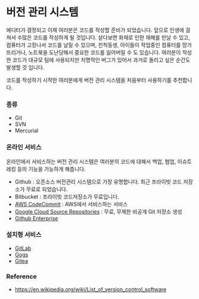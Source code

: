 # 버전 관리 시스템

에디터가 결정되고 이제 여러분은 코드를 작성할 준비가 되었습니다.
앞으로 인생에 걸쳐서 수많은 코드를 작성하게 될 것입니다.
살다보면 화재로 인한 재해를 만날 수 있고, 컴퓨터가 고장나서 코드를 날릴 수 있으며,
친척동생, 아이들이 작업중인 컴퓨터를 망가뜨리거나,
노트북을 도난당해서 중요한 코드를 잃어버릴 수 도 있습니다.
여러분이 작성한 코드가 대규모 팀에 사용되지만 치명적인 버그가 있어서 과거로 돌리고 싶은 순간도 발생할 것 입니다.

코드를 작성하기 시작한 여러분에게 버전 관리 시스템을 처음부터 사용하기를 추천합니다.

### 종류
- Git
- SVN
- Mercurial

### 온라인 서비스
온라인에서 서비스하는 버전 관리 시스템은
여러분의 코드에 대해서 백업, 협업, 이슈트레킹 등의 기능을 가능하게 해줍니다.

- Github : 오픈소스 버전관리 시스템으로 가장 유명합니다. 최근 프라이빗 코드 저장소가 무료로 되었습니다.
- Bitbucket : 프라이빗 코드저장소가 무료입니다.
- [AWS CodeCommit](https://aws.amazon.com/ko/codecommit/) : AWS에서 서비스하는 서비스
- [Google Cloud Source Repositories](https://cloud.google.com/source-repositories/) : 무료, 무제한 비공개 Git 저장소 생성
- [Github Enterprise](https://enterprise.github.com/home)

### 설치형 서비스
- [GitLab](https://about.gitlab.com/)
- [Gogs](https://gogs.io/)
- [Gitea](https://gitea.io/en-us/)

### Reference
- https://en.wikipedia.org/wiki/List_of_version_control_software
